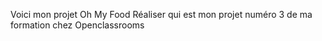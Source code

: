 Voici mon projet Oh My Food Réaliser qui est mon projet numéro 3 de ma formation chez Openclassrooms
